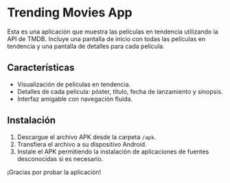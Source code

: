 # Trending Movies App

Esta es una aplicación que muestra las películas en tendencia utilizando la API de TMDB. Incluye una pantalla de inicio con todas las películas en tendencia y una pantalla de detalles para cada película.

## Características
- Visualización de películas en tendencia.
- Detalles de cada película: póster, título, fecha de lanzamiento y sinopsis.
- Interfaz amigable con navegación fluida.

## Instalación
1. Descargue el archivo APK desde la carpeta `/apk`.
2. Transfiera el archivo a su dispositivo Android.
3. Instale el APK permitiendo la instalación de aplicaciones de fuentes desconocidas si es necesario.

¡Gracias por probar la aplicación!
